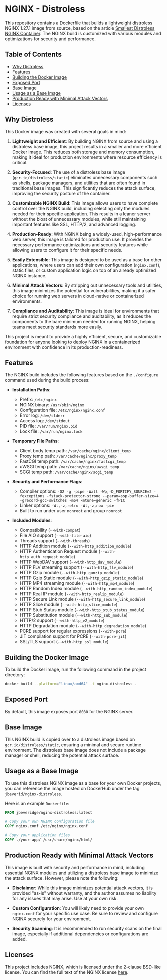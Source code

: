 # NGINX - Distroless

This repository contains a Dockerfile that builds a lightweight distroless NGINX 1.27.1 image from source, based on the article [Smallest Distroless NGINX Container](https://medium.com/@rockmetoo/smallest-distroless-nginx-container-alpine-c08c3a9cac93). The NGINX build is customized with various modules and optimizations for security and performance.

## Table of Contents

- [Why Distroless](#why-distroless)
- [Features](#features)
- [Building the Docker Image](#building-the-docker-image)
- [Exposed Port](#exposed-port)
- [Base Image](#base-image)
- [Usage as a Base Image](#usage-as-a-base-image)
- [Production Ready with Minimal Attack Vectors](#production-ready-with-minimal-attack-vectors)
- [Licenses](#licenses)

## Why Distroless

This Docker image was created with several goals in mind:

1. **Lightweight and Efficient**: By building NGINX from source and using a distroless base image, this project results in a smaller and more efficient Docker image. This reduces both storage and memory consumption, making it ideal for production environments where resource efficiency is critical.

2. **Security-Focused**: The use of a distroless base image (`gcr.io/distroless/static`) eliminates unnecessary components such as shells, package managers, and utilities that are often found in traditional base images. This significantly reduces the attack surface, improving the security posture of the container.

3. **Customizable NGINX Build**: This image allows users to have complete control over the NGINX build, including selecting only the modules needed for their specific application. This results in a leaner server without the bloat of unnecessary modules, while still maintaining important features like SSL, HTTP/2, and advanced logging.

4. **Production-Ready**: With NGINX being a widely-used, high-performance web server, this image is tailored for production use. It provides the necessary performance optimizations and security features while allowing users to configure it for their specific needs.

5. **Easily Extensible**: This image is designed to be used as a base for other applications, where users can add their own configuration (`nginx.conf`), static files, or custom application logic on top of an already optimized NGINX instance.

6. **Minimal Attack Vectors**: By stripping out unnecessary tools and utilities, this image minimizes the potential for vulnerabilities, making it a safer choice for running web servers in cloud-native or containerized environments.

7. **Compliance and Auditability**: This image is ideal for environments that require strict security compliance and auditability, as it reduces the components to the bare minimum needed for running NGINX, helping teams meet security standards more easily.

This project is meant to provide a highly efficient, secure, and customizable foundation for anyone looking to deploy NGINX in a containerized environment with confidence in its production-readiness.

## Features

The NGINX build includes the following features based on the `./configure` command used during the build process:

- **Installation Paths**:
    - Prefix: `/etc/nginx`
    - NGINX binary: `/usr/sbin/nginx`
    - Configuration file: `/etc/nginx/nginx.conf`
    - Error log: `/dev/stderr`
    - Access log: `/dev/stdout`
    - PID file: `/var/run/nginx.pid`
    - Lock file: `/var/run/nginx.lock`

- **Temporary File Paths**:
    - Client body temp path: `/var/cache/nginx/client_temp`
    - Proxy temp path: `/var/cache/nginx/proxy_temp`
    - FastCGI temp path: `/var/cache/nginx/fastcgi_temp`
    - uWSGI temp path: `/var/cache/nginx/uwsgi_temp`
    - SCGI temp path: `/var/cache/nginx/scgi_temp`

- **Security and Performance Flags**:
    - Compiler options: `-O2 -g -pipe -Wall -Wp,-D_FORTIFY_SOURCE=2 -fexceptions -fstack-protector-strong --param=ssp-buffer-size=4 -grecord-gcc-switches -m64 -mtune=generic -fPIC`
    - Linker options: `-Wl,-z,relro -Wl,-z,now -pie`
    - Built to run under user `nonroot` and group `nonroot`

- **Included Modules**:
    - Compatibility (`--with-compat`)
    - File AIO support (`--with-file-aio`)
    - Threads support (`--with-threads`)
    - HTTP Addition module (`--with-http_addition_module`)
    - HTTP Authentication Request module (`--with-http_auth_request_module`)
    - HTTP WebDAV support (`--with-http_dav_module`)
    - HTTP FLV streaming support (`--with-http_flv_module`)
    - HTTP Gzip module (`--with-http_gunzip_module`)
    - HTTP Gzip Static module (`--with-http_gzip_static_module`)
    - HTTP MP4 streaming module (`--with-http_mp4_module`)
    - HTTP Random Index module (`--with-http_random_index_module`)
    - HTTP Real IP module (`--with-http_realip_module`)
    - HTTP Secure Link module (`--with-http_secure_link_module`)
    - HTTP Slice module (`--with-http_slice_module`)
    - HTTP Stub Status module (`--with-http_stub_status_module`)
    - HTTP Substitution module (`--with-http_sub_module`)
    - HTTP/2 support (`--with-http_v2_module`)
    - HTTP Degradation module (`--with-http_degradation_module`)
    - PCRE support for regular expressions (`--with-pcre`)
    - JIT compilation support for PCRE (`--with-pcre-jit`)
    - SSL/TLS support (`--with-http_ssl_module`)

## Building the Docker Image

To build the Docker image, run the following command in the project directory:

```bash
docker build --platform="linux/amd64" -t nginx-distroless .
```

## Exposed Port

By default, this image exposes port `8080` for the NGINX server.

## Base Image

This NGINX build is copied over to a distroless image based on `gcr.io/distroless/static`, ensuring a minimal and secure runtime environment. The distroless base image does not include a package manager or shell, reducing the potential attack surface.

## Usage as a Base Image

To use this distroless NGINX image as a base for your own Docker projects, you can reference the image hosted on DockerHub under the tag `jbeverid/nginx-distroless`.

Here is an example `Dockerfile`:

```Dockerfile
FROM jbeveridge/nginx-distroless:latest

# Copy your own NGINX configuration file
COPY nginx.conf /etc/nginx/nginx.conf

# Copy your application files
COPY ./your-app/ /usr/share/nginx/html/
```

## Production Ready with Minimal Attack Vectors

This image is built with security and performance in mind, including essential NGINX modules and utilizing a distroless base image to minimize the attack surface. However, please note the following:

- **Disclaimer**: While this image minimizes potential attack vectors, it is provided "as-is" without warranty, and the author assumes no liability for any issues that may arise. Use at your own risk.

- **Custom Configuration**: You will likely need to provide your own `nginx.conf` for your specific use case. Be sure to review and configure NGINX securely for your environment.

- **Security Scanning**: It is recommended to run security scans on the final image, especially if additional dependencies or configurations are added.

## Licenses

This project includes NGINX, which is licensed under the 2-clause BSD-like license. You can find the full text of the NGINX license [here](licenses/NGINX_LICENSE).


